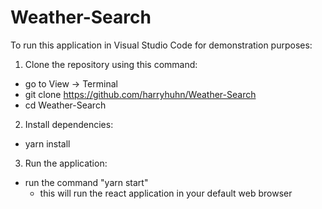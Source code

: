 # Weather-Search
To run this application in Visual Studio Code for demonstration purposes:

1. Clone the repository using this command:
  - go to View -> Terminal
  - git clone https://github.com/harryhuhn/Weather-Search
  - cd Weather-Search
2. Install dependencies:
  - yarn install
3. Run the application:
  - run the command "yarn start"
    - this will run the react application in your default web browser
